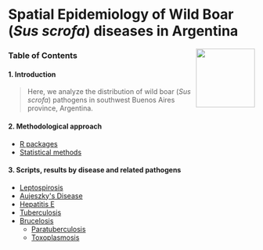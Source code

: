 # Spatial Epidemiology of Wild Boar (*Sus scrofa*) diseases in Argentina

<img src="https://user-images.githubusercontent.com/20196847/82152923-d78ba600-983a-11ea-9bfc-2a9115a029f5.jpg" height="120" width="120" img align="right">

### Table of Contents

#### 1. Introduction  
> Here, we analyze the distribution of wild boar (*Sus scrofa*) pathogens in southwest Buenos Aires province, Argentina. 

#### 2. Methodological approach  
- [R packages](./R-packages/R-packages.md)    
-   [Statistical methods](./Statistical_methods/Methods.md)    

#### 3. Scripts, results by disease and related pathogens    
-   [Leptospirosis](./Results/Leptospira_results.md)    
-   [Aujeszky's Disease](#aujeszky's-disease-virus)  
-   [Hepatitis E](#hepatitis-e-virus)  
-   [Tuberculosis](#mycobacterium-bovis)  
-   [Brucelosis](#brucelosis)  
    -   [Paratuberculosis](#paratuebrculosis)  
    -   [Toxoplasmosis](#toxoplasmosis)



